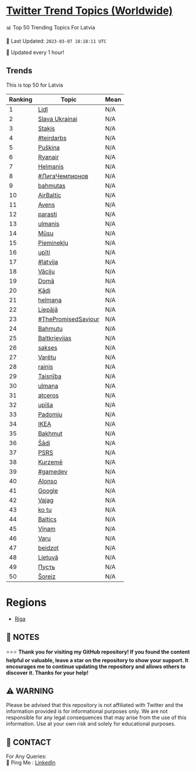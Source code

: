 [Twitter Trend Topics (Worldwide)](https://github.com/ErcinDedeoglu/Twitter-Trend-Topics)
==========


📊 Top 50 Trending Topics For Latvia

📆 Last Updated: `2023-03-07 18:18:11 UTC`

🔧 Updated every 1 hour!


## Trends

This is top 50 for Latvia

| Ranking | Topic | Mean |
| ------- | ------------ | ------------ |
| 1 | [Lidl](http://twitter.com/search?q=Lidl) | N/A |
| 2 | [Slava Ukrainai](http://twitter.com/search?q=Slava+Ukrainai) | N/A |
| 3 | [Staķis](http://twitter.com/search?q=Sta%c4%b7is) | N/A |
| 4 | [#teirdarbs](http://twitter.com/search?q=%23teirdarbs) | N/A |
| 5 | [Puškina](http://twitter.com/search?q=Pu%c5%a1kina) | N/A |
| 6 | [Ryanair](http://twitter.com/search?q=Ryanair) | N/A |
| 7 | [Helmanis](http://twitter.com/search?q=Helmanis) | N/A |
| 8 | [#ЛигаЧемпионов](http://twitter.com/search?q=%23%d0%9b%d0%b8%d0%b3%d0%b0%d0%a7%d0%b5%d0%bc%d0%bf%d0%b8%d0%be%d0%bd%d0%be%d0%b2) | N/A |
| 9 | [bahmutas](http://twitter.com/search?q=bahmutas) | N/A |
| 10 | [AirBaltic](http://twitter.com/search?q=AirBaltic) | N/A |
| 11 | [Avens](http://twitter.com/search?q=Avens) | N/A |
| 12 | [parasti](http://twitter.com/search?q=parasti) | N/A |
| 13 | [ulmanis](http://twitter.com/search?q=ulmanis) | N/A |
| 14 | [Mūsu](http://twitter.com/search?q=M%c5%absu) | N/A |
| 15 | [Pieminekļu](http://twitter.com/search?q=Pieminek%c4%bcu) | N/A |
| 16 | [upīti](http://twitter.com/search?q=up%c4%abti) | N/A |
| 17 | [#latvija](http://twitter.com/search?q=%23latvija) | N/A |
| 18 | [Vāciju](http://twitter.com/search?q=V%c4%81ciju) | N/A |
| 19 | [Domā](http://twitter.com/search?q=Dom%c4%81) | N/A |
| 20 | [Kādi](http://twitter.com/search?q=K%c4%81di) | N/A |
| 21 | [helmaņa](http://twitter.com/search?q=helma%c5%86a) | N/A |
| 22 | [Liepājā](http://twitter.com/search?q=Liep%c4%81j%c4%81) | N/A |
| 23 | [#ThePromisedSaviour](http://twitter.com/search?q=%23ThePromisedSaviour) | N/A |
| 24 | [Bahmutu](http://twitter.com/search?q=Bahmutu) | N/A |
| 25 | [Baltkrievijas](http://twitter.com/search?q=Baltkrievijas) | N/A |
| 26 | [sakses](http://twitter.com/search?q=sakses) | N/A |
| 27 | [Varētu](http://twitter.com/search?q=Var%c4%93tu) | N/A |
| 28 | [rainis](http://twitter.com/search?q=rainis) | N/A |
| 29 | [Taisnība](http://twitter.com/search?q=Taisn%c4%abba) | N/A |
| 30 | [ulmaņa](http://twitter.com/search?q=ulma%c5%86a) | N/A |
| 31 | [atceros](http://twitter.com/search?q=atceros) | N/A |
| 32 | [upīša](http://twitter.com/search?q=up%c4%ab%c5%a1a) | N/A |
| 33 | [Padomju](http://twitter.com/search?q=Padomju) | N/A |
| 34 | [IKEA](http://twitter.com/search?q=IKEA) | N/A |
| 35 | [Bakhmut](http://twitter.com/search?q=Bakhmut) | N/A |
| 36 | [Šādi](http://twitter.com/search?q=%c5%a0%c4%81di) | N/A |
| 37 | [PSRS](http://twitter.com/search?q=PSRS) | N/A |
| 38 | [Kurzemē](http://twitter.com/search?q=Kurzem%c4%93) | N/A |
| 39 | [#gamedev](http://twitter.com/search?q=%23gamedev) | N/A |
| 40 | [Alonso](http://twitter.com/search?q=Alonso) | N/A |
| 41 | [Google](http://twitter.com/search?q=Google) | N/A |
| 42 | [Vajag](http://twitter.com/search?q=Vajag) | N/A |
| 43 | [ko tu](http://twitter.com/search?q=ko+tu) | N/A |
| 44 | [Baltics](http://twitter.com/search?q=Baltics) | N/A |
| 45 | [Viņam](http://twitter.com/search?q=Vi%c5%86am) | N/A |
| 46 | [Varu](http://twitter.com/search?q=Varu) | N/A |
| 47 | [beidzot](http://twitter.com/search?q=beidzot) | N/A |
| 48 | [Lietuvā](http://twitter.com/search?q=Lietuv%c4%81) | N/A |
| 49 | [Пусть](http://twitter.com/search?q=%d0%9f%d1%83%d1%81%d1%82%d1%8c) | N/A |
| 50 | [Šoreiz](http://twitter.com/search?q=%c5%a0oreiz) | N/A |



# Regions

* [Riga](</Latvia/Riga.md>)



## 📝 NOTES

⭐⭐⭐ **Thank you for visiting my GitHub repository! If you found the content helpful or valuable, leave a star on the repository to show your support. It encourages me to continue updating the repository and allows others to discover it. Thanks for your help!**


## ⚠️ WARNING

Please be advised that this repository is not affiliated with Twitter and the information provided is for informational purposes only. We are not responsible for any legal consequences that may arise from the use of this information. Use at your own risk and solely for educational purposes.


## 📨 CONTACT

 For Any Queries:  
            🏓 Ping Me : [LinkedIn](https://www.linkedin.com/in/ercindedeoglu/)
